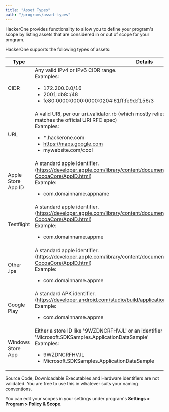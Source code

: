 ```yaml
---
title: "Asset Types"
path: "/programs/asset-types"
---
```

HackerOne provides functionality to allow you to define your program's scope by listing assets that are considered in or out of scope for your program.

HackerOne supports the following types of assets:

Type | Details
----- | ------
CIDR | Any valid IPv4 or IPv6 CIDR range. <br>Examples: <ul><li>172.200.0.0/16</li><li>2001:db8::/48</li><li>fe80:0000:0000:0000:0204:61ff:fe9d:f156/3</li></ul>
URL | A valid URI, per our uri_validator.rb (which mostly relies on the standard ruby libary “uri” and matches the official URI RFC spec) <br>Examples: <ul><li>*.hackerone.com</li><li>https://maps.google.com</li><li>mywebsite.com/cool</li></ul>
Apple Store App ID | A standard apple identifier. <br>(https://developer.apple.com/library/content/documentation/General/Conceptual/DevPedia-CocoaCore/AppID.html) <br>Example: <ul><li>com.domainname.appname</li></ul>
Testflight | A standard apple identifier. <br>(https://developer.apple.com/library/content/documentation/General/Conceptual/DevPedia-CocoaCore/AppID.html) <br>Example: <ul><li>com.domainname.appme</li></ul>
Other .ipa | A standard apple identifier. <br>(https://developer.apple.com/library/content/documentation/General/Conceptual/DevPedia-CocoaCore/AppID.html) <br>Example: <ul><li>com.domainname.appme</li></ul>
Google Play | A standard APK identifier. <br>(https://developer.android.com/studio/build/application-id.html) <br>Example: <ul><li>com.domainname.appme</li></ul>
Windows Store App | Either a store ID like '9WZDNCRFHVJL' or an identifier name like 'Microsoft.SDKSamples.ApplicationDataSample' <br>Examples: <ul><li>9WZDNCRFHVJL</li><li>Microsoft.SDKSamples.ApplicationDataSample</li></ul>

Source Code, Downloadable Executables and Hardware identifiers are not validated. You are free to use this in whatever suits your naming conventions. 

You can edit your scopes in your settings under program's **Settings > Program > Policy & Scope**. 
